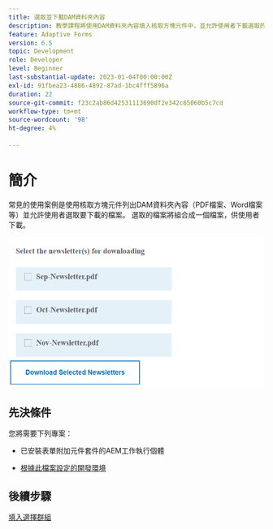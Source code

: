 ```yaml
---
title: 選取並下載DAM資料夾內容
description: 教學課程將使用DAM資料夾內容填入核取方塊元件中，並允許使用者下載選取的內容。
feature: Adaptive Forms
version: 6.5
topic: Development
role: Developer
level: Beginner
last-substantial-update: 2023-01-04T00:00:00Z
exl-id: 91fbea23-4886-4892-87ad-1bc4fff5896a
duration: 22
source-git-commit: f23c2ab86d42531113690df2e342c65060b5c7cd
workflow-type: tm+mt
source-wordcount: '98'
ht-degree: 4%

---
```


# 簡介

常見的使用案例是使用核取方塊元件列出DAM資料夾內容（PDF檔案、Word檔案等）並允許使用者選取要下載的檔案。 選取的檔案將組合成一個檔案，供使用者下載。

![使用案例](assets/newsletters-download1.png)

## 先決條件

您將需要下列專案：

* 已安裝表單附加元件套件的AEM工作執行個體

* [根據此檔案設定的開發環境](https://experienceleague.adobe.com/docs/experience-manager-learn/forms/creating-your-first-osgi-bundle/create-your-first-osgi-bundle.html)

## 後續步驟

[填入選擇群組](./populating-choice-group-with-dam-folder-content.md)
